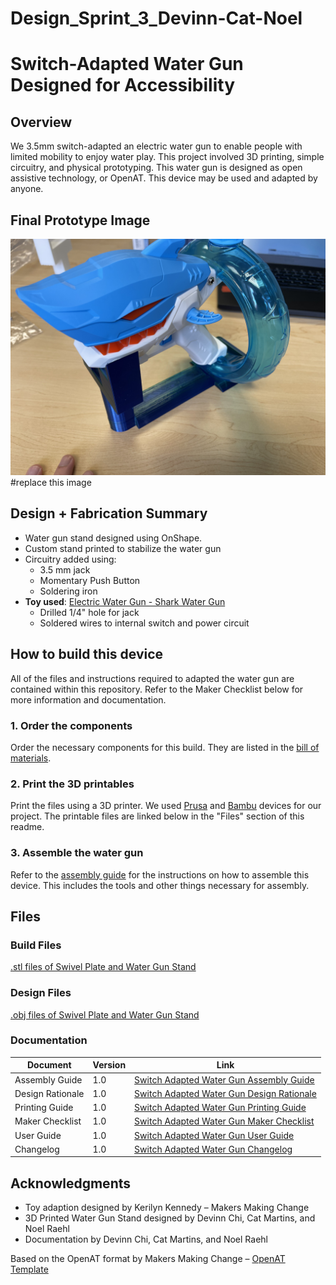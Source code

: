 # Design_Sprint_3_Devinn-Cat-Noel


# Switch-Adapted Water Gun Designed for Accessibility


## Overview
We 3.5mm switch-adapted an electric water gun to enable people with limited mobility to enjoy water play. This project involved 3D printing, simple circuitry, and physical prototyping. This water gun is designed as open assistive technology, or OpenAT. This device may be used and adapted by anyone.

## Final Prototype Image
![image](https://github.com/davinchi73/Design_Sprint_3_Devinn-Cat-Noel/blob/cbc392ea20b671ee19caa896f038ba4f957eef00/Photos/Gun_and_V1Stand.jpg) #replace this image

## Design + Fabrication Summary
- Water gun stand designed using OnShape. 
- Custom stand printed to stabilize the water gun
- Circuitry added using:
  - 3.5 mm jack
  - Momentary Push Button
  - Soldering iron
- **Toy used**: [Electric Water Gun - Shark Water Gun](https://www.walmart.com/ip/Electric-Water-Gun-Shark-Water-Guns-for-Kids-Adults-32FT-Automatic-Squirt-Guns-High-Capacity-Water-Guns-Summer-Water-Play-Toys/15218453861?classType=REGULAR&from=/search)
  - Drilled 1/4" hole for jack  
  - Soldered wires to internal switch and power circuit
 
## How to build this device
All of the files and instructions required to adapted the water gun are contained within this repository. Refer to the Maker Checklist below for more information and documentation.

### 1. Order the components 
Order the necessary components for this build. They are listed in the [bill of materials](). 

### 2. Print the 3D printables
Print the files using a 3D printer. We used [Prusa](https://www.prusa3d.com/?utm_source=google&utm_medium=cpc&utm_campaign=EN-US_Search_Text_Brand&utm_id=805226342&gad_source=1&gad_campaignid=805226342&gbraid=0AAAAADkiZoMQLWx7I6_i8Z4JGoRqfIOiK&gclid=Cj0KCQjwoNzABhDbARIsALfY8VMpwMWZt9w00vws5xpJP1zPjw0NuY0tMLbhMrT6I6lO_lXg2FqFplsaAkaQEALw_wcB) and [Bambu](https://us.store.bambulab.com/?gad_source=1&gad_campaignid=20326984537&gbraid=0AAAAAo9so7M-KN1elnPLE1mRjUI4ZcQL0&gclid=Cj0KCQjwoNzABhDbARIsALfY8VO-hWUIrqNfUYTLE7RObMGa2J3tRXY2lEzaHcmRl2_5EFsTW3EwSZIaArtVEALw_wcB) devices for our project. The printable files are linked below in the "Files" section of this readme.

### 3. Assemble the water gun
Refer to the [assembly guide](https://github.com/davinchi73/Design_Sprint_3_Devinn-Cat-Noel/blob/main/Documentation/Water_Gun_Assembly_Guide.pdf) for the instructions on how to assemble this device. This includes the tools and other things necessary for assembly.

## Files

### Build Files
[.stl files of Swivel Plate and Water Gun Stand](https://github.com/davinchi73/Design_Sprint_3_Devinn-Cat-Noel/tree/main/Build_Files)

### Design Files
[.obj files of Swivel Plate and Water Gun Stand](https://github.com/davinchi73/Design_Sprint_3_Devinn-Cat-Noel/tree/main/Design_Files)


### Documentation
| Document              | Version | Link |
|-----------------------|---------|------|
| Assembly Guide        | 1.0     | [Switch Adapted Water Gun Assembly Guide](/Documentation/Water_Gun_Assembly_Guide.pdf)|
| Design Rationale      | 1.0     | [Switch Adapted Water Gun Design Rationale](/Documentation/Water_Gun_Stand_Design_Rationale.pdf)|
| Printing Guide        | 1.0     | [Switch Adapted Water Gun Printing Guide](/Documentation/Water_Gun_3D_Printing_Guide.pdf)|
| Maker Checklist       | 1.0     | [Switch Adapted Water Gun Maker Checklist](/Documentation/Switch_Adapted_Water_Gun_Maker_Checklist_v1.0.pdf)|
| User Guide            | 1.0     | [Switch Adapted Water Gun User Guide](/Documentation/Water_Gun_User_Guide.pdf)|
| Changelog             | 1.0     | [Switch Adapted Water Gun Changelog](/Documentation/Switch_Adapted_Water_Gun_Changelog_v1.0.pdf)|


## Acknowledgments
- Toy adaption designed by Kerilyn Kennedy – Makers Making Change 
- 3D Printed Water Gun Stand designed by Devinn Chi, Cat Martins, and Noel Raehl
- Documentation by Devinn Chi, Cat Martins, and Noel Raehl

Based on the OpenAT format by Makers Making Change – [OpenAT Template](https://github.com/makersmakingchange/OpenAT-Template)
